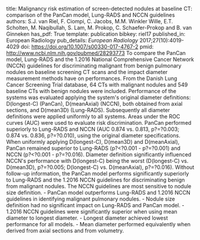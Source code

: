title: Malignancy risk estimation of screen-detected nodules at baseline CT: comparison of the PanCan model, Lung-RADS and NCCN guidelines
authors: S.J. van Riel, F. Ciompi, C. Jacobs, M.M. Winkler Wille, E.T. Scholten, M. Naqibullah, S. Lam, M. Prokop, C. Schaefer-Prokop and B. van Ginneken
has_pdf: True
template: publication
bibkey: riel17
published_in: European Radiology
pub_details: <i>European Radiology</i> 2017;27(10):4019-4029
doi: https://doi.org/10.1007/s00330-017-4767-2
pmid: http://www.ncbi.nlm.nih.gov/pubmed/28293773
To compare the PanCan model, Lung-RADS and the 1.2016 National Comprehensive Cancer Network (NCCN) guidelines for discriminating malignant from benign pulmonary nodules on baseline screening CT scans and the impact diameter measurement methods have on performances. From the Danish Lung Cancer Screening Trial database, 64 CTs with malignant nodules and 549 baseline CTs with benign nodules were included. Performance of the systems was evaluated applying the system's original diameter definitions: D(longest-C) (PanCan), D(meanAxial) (NCCN), both obtained from axial sections, and D(mean3D) (Lung-RADS). Subsequently all diameter definitions were applied uniformly to all systems. Areas under the ROC curves (AUC) were used to evaluate risk discrimination. PanCan performed superiorly to Lung-RADS and NCCN (AUC 0.874 vs. 0.813, p?=?0.003; 0.874 vs. 0.836, p?=?0.010), using the original diameter specifications. When uniformly applying D(longest-C), D(mean3D) and D(meanAxial), PanCan remained superior to Lung-RADS (p?<?0.001 - p?=?0.001) and NCCN (p?<?0.001 - p?=?0.016). Diameter definition significantly influenced NCCN's performance with D(longest-C) being the worst (D(longest-C) vs. D(mean3D), p?=?0.005; D(longest-C) vs. D(meanAxial), p?=?0.016). Without follow-up information, the PanCan model performs significantly superiorly to Lung-RADS and the 1.2016 NCCN guidelines for discriminating benign from malignant nodules. The NCCN guidelines are most sensitive to nodule size definition. - PanCan model outperforms Lung-RADS and 1.2016 NCCN guidelines in identifying malignant pulmonary nodules. - Nodule size definition had no significant impact on Lung-RADS and PanCan model. - 1.2016 NCCN guidelines were significantly superior when using mean diameter to longest diameter. - Longest diameter achieved lowest performance for all models. - Mean diameter performed equivalently when derived from axial sections and from volumetry.

